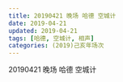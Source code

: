 ```yaml
---
title: 20190421 晚场 哈德 空城计
date: 2019-04-21
updated: 2019-04-21
tags: [哈德, 空城计, 相声]
categories: (2019)己亥年场次
---
```

20190421 晚场 哈德 空城计